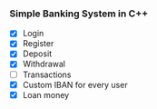 ### Simple Banking System in C++

- [x] Login
- [x] Register
- [x] Deposit
- [x] Withdrawal
- [ ] Transactions
- [x] Custom IBAN for every user
- [x] Loan money
